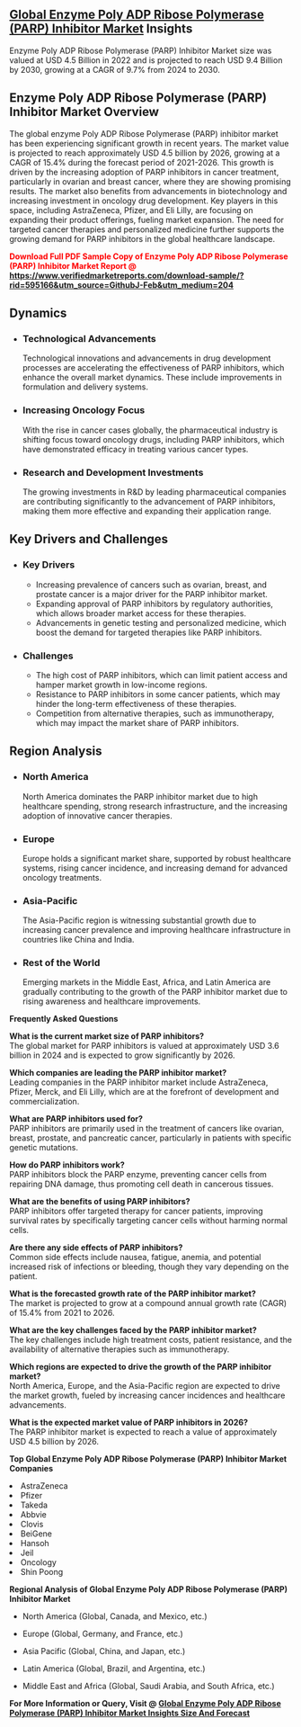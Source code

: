 <h2><a href="https://www.verifiedmarketreports.com/download-sample/?rid=595166&amp;utm_source=GithubJ&amp;utm_medium=204" target="_blank">Global Enzyme Poly ADP Ribose Polymerase (PARP) Inhibitor Market</a> Insights</h2><p>Enzyme Poly ADP Ribose Polymerase (PARP) Inhibitor Market size was valued at USD 4.5 Billion in 2022 and is projected to reach USD 9.4 Billion by 2030, growing at a CAGR of 9.7% from 2024 to 2030.</p><p> <h2>Enzyme Poly ADP Ribose Polymerase (PARP) Inhibitor Market Overview</h2> <p>The global enzyme Poly ADP Ribose Polymerase (PARP) inhibitor market has been experiencing significant growth in recent years. The market value is projected to reach approximately USD 4.5 billion by 2026, growing at a CAGR of 15.4% during the forecast period of 2021-2026. This growth is driven by the increasing adoption of PARP inhibitors in cancer treatment, particularly in ovarian and breast cancer, where they are showing promising results. The market also benefits from advancements in biotechnology and increasing investment in oncology drug development. Key players in this space, including AstraZeneca, Pfizer, and Eli Lilly, are focusing on expanding their product offerings, fueling market expansion. The need for targeted cancer therapies and personalized medicine further supports the growing demand for PARP inhibitors in the global healthcare landscape.</p> <p><strong><p><span class=""><span style="color: #ff0000;"><strong>Download Full PDF Sample Copy of Enzyme Poly ADP Ribose Polymerase (PARP) Inhibitor Market Report</strong> @ </span><a href="https://www.verifiedmarketreports.com/download-sample/?rid=595166&amp;utm_source=GithubJ-Feb&amp;utm_medium=204" target="_blank">https://www.verifiedmarketreports.com/download-sample/?rid=595166&amp;utm_source=GithubJ-Feb&amp;utm_medium=204</a></span></p></strong></p> <h2>Dynamics</h2> <ul> <li><h3>Technological Advancements</h3> Technological innovations and advancements in drug development processes are accelerating the effectiveness of PARP inhibitors, which enhance the overall market dynamics. These include improvements in formulation and delivery systems. </li> <li><h3>Increasing Oncology Focus</h3> With the rise in cancer cases globally, the pharmaceutical industry is shifting focus toward oncology drugs, including PARP inhibitors, which have demonstrated efficacy in treating various cancer types. </li> <li><h3>Research and Development Investments</h3> The growing investments in R&D by leading pharmaceutical companies are contributing significantly to the advancement of PARP inhibitors, making them more effective and expanding their application range. </li> </ul> <h2>Key Drivers and Challenges</h2> <ul> <li><h3>Key Drivers</h3> <ul> <li>Increasing prevalence of cancers such as ovarian, breast, and prostate cancer is a major driver for the PARP inhibitor market.</li> <li>Expanding approval of PARP inhibitors by regulatory authorities, which allows broader market access for these therapies.</li> <li>Advancements in genetic testing and personalized medicine, which boost the demand for targeted therapies like PARP inhibitors.</li> </ul> </li> <li><h3>Challenges</h3> <ul> <li>The high cost of PARP inhibitors, which can limit patient access and hamper market growth in low-income regions.</li> <li>Resistance to PARP inhibitors in some cancer patients, which may hinder the long-term effectiveness of these therapies.</li> <li>Competition from alternative therapies, such as immunotherapy, which may impact the market share of PARP inhibitors.</li> </ul> </li> </ul> <h2>Region Analysis</h2> <ul> <li><h3>North America</h3> North America dominates the PARP inhibitor market due to high healthcare spending, strong research infrastructure, and the increasing adoption of innovative cancer therapies. </li> <li><h3>Europe</h3> Europe holds a significant market share, supported by robust healthcare systems, rising cancer incidence, and increasing demand for advanced oncology treatments. </li> <li><h3>Asia-Pacific</h3> The Asia-Pacific region is witnessing substantial growth due to increasing cancer prevalence and improving healthcare infrastructure in countries like China and India. </li> <li><h3>Rest of the World</h3> Emerging markets in the Middle East, Africa, and Latin America are gradually contributing to the growth of the PARP inhibitor market due to rising awareness and healthcare improvements.</li> </ul> <p><strong>Frequently Asked Questions</strong></p> <p><strong>What is the current market size of PARP inhibitors?</strong><br>The global market for PARP inhibitors is valued at approximately USD 3.6 billion in 2024 and is expected to grow significantly by 2026.</p> <p><strong>Which companies are leading the PARP inhibitor market?</strong><br>Leading companies in the PARP inhibitor market include AstraZeneca, Pfizer, Merck, and Eli Lilly, which are at the forefront of development and commercialization.</p> <p><strong>What are PARP inhibitors used for?</strong><br>PARP inhibitors are primarily used in the treatment of cancers like ovarian, breast, prostate, and pancreatic cancer, particularly in patients with specific genetic mutations.</p> <p><strong>How do PARP inhibitors work?</strong><br>PARP inhibitors block the PARP enzyme, preventing cancer cells from repairing DNA damage, thus promoting cell death in cancerous tissues.</p> <p><strong>What are the benefits of using PARP inhibitors?</strong><br>PARP inhibitors offer targeted therapy for cancer patients, improving survival rates by specifically targeting cancer cells without harming normal cells.</p> <p><strong>Are there any side effects of PARP inhibitors?</strong><br>Common side effects include nausea, fatigue, anemia, and potential increased risk of infections or bleeding, though they vary depending on the patient.</p> <p><strong>What is the forecasted growth rate of the PARP inhibitor market?</strong><br>The market is projected to grow at a compound annual growth rate (CAGR) of 15.4% from 2021 to 2026.</p> <p><strong>What are the key challenges faced by the PARP inhibitor market?</strong><br>The key challenges include high treatment costs, patient resistance, and the availability of alternative therapies such as immunotherapy.</p> <p><strong>Which regions are expected to drive the growth of the PARP inhibitor market?</strong><br>North America, Europe, and the Asia-Pacific region are expected to drive the market growth, fueled by increasing cancer incidences and healthcare advancements.</p> <p><strong>What is the expected market value of PARP inhibitors in 2026?</strong><br>The PARP inhibitor market is expected to reach a value of approximately USD 4.5 billion by 2026.</p> </p><p><strong>Top Global Enzyme Poly ADP Ribose Polymerase (PARP) Inhibitor Market Companies</strong></p><div data-test-id=""><p><li>AstraZeneca</li><li> Pfizer</li><li> Takeda</li><li> Abbvie</li><li> Clovis</li><li> BeiGene</li><li> Hansoh</li><li> Jeil</li><li> Oncology</li><li> Shin Poong</li></p><div><strong>Regional Analysis of&nbsp;Global Enzyme Poly ADP Ribose Polymerase (PARP) Inhibitor Market</strong></div><ul><li dir="ltr"><p dir="ltr">North America&nbsp;(Global, Canada, and Mexico, etc.)</p></li><li dir="ltr"><p dir="ltr">Europe (Global, Germany, and France, etc.)</p></li><li dir="ltr"><p dir="ltr">Asia Pacific&nbsp;(Global, China, and Japan, etc.)</p></li><li dir="ltr"><p dir="ltr">Latin America&nbsp;(Global, Brazil, and Argentina, etc.)</p></li><li dir="ltr">Middle East and Africa&nbsp;(Global, Saudi Arabia, and South Africa, etc.)</li></ul><p><strong>For More Information or Query, Visit @&nbsp;</strong><strong><a href="https://www.verifiedmarketreports.com/product/enzyme-poly-adp-ribose-polymerase-parp-inhibitor-market/?utm_source=GithubJ&amp;utm_medium=204" target="_blank">Global Enzyme Poly ADP Ribose Polymerase (PARP) Inhibitor Market Insights Size And Forecast</a></strong></p></div>

